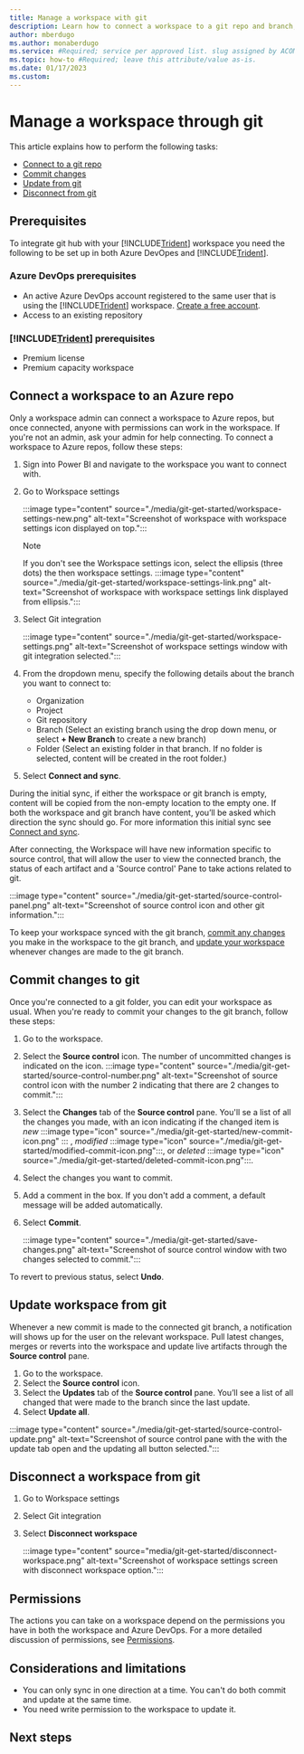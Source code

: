 ```yaml
---
title: Manage a workspace with git
description: Learn how to connect a workspace to a git repo and branch, commit changes and sync.
author: mberdugo
ms.author: monaberdugo
ms.service: #Required; service per approved list. slug assigned by ACOM.
ms.topic: how-to #Required; leave this attribute/value as-is.
ms.date: 01/17/2023
ms.custom: 
---
```


# Manage a workspace through git

This article explains how to perform the following tasks:

- [Connect to a git repo](#connect-a-workspace-to-an-azure-repo)
- [Commit changes](#commit-changes-to-git)
- [Update from git](#update-workspace-from-git)
- [Disconnect from git](#disconnect-a-workspace-from-git)

## Prerequisites

To integrate git hub with your [!INCLUDE[Trident](../../includes/product-name.md)] workspace you need the following to be set up in both Azure DevOpes and [!INCLUDE[Trident](../../includes/product-name.md)].

### Azure DevOps prerequisites

- An active Azure DevOps account registered to the same user that is using the [!INCLUDE[Trident](../../includes/product-name.md)] workspace. [Create a free account](https://azure.microsoft.com/products/devops/).
- Access to an existing repository

### [!INCLUDE[Trident](../../includes/product-name.md)] prerequisites

- Premium license
- Premium capacity workspace

## Connect a workspace to an Azure repo

Only a workspace admin can connect a workspace to Azure repos, but once connected, anyone with permissions can work in the workspace. If you're not an admin, ask your admin for help connecting. To connect a workspace to Azure repos, follow these steps:

1. Sign into Power BI and navigate to the workspace you want to connect with.

1. Go to Workspace settings

    :::image type="content" source="./media/git-get-started/workspace-settings-new.png" alt-text="Screenshot of workspace with workspace settings icon displayed on top.":::

    > [!NOTE]
    > If you don't see the Workspace settings icon, select the ellipsis (three dots) the then workspace settings.
    > :::image type="content" source="./media/git-get-started/workspace-settings-link.png" alt-text="Screenshot of workspace with workspace settings link displayed from ellipsis.":::

1. Select Git integration

    :::image type="content" source="./media/git-get-started/workspace-settings.png" alt-text="Screenshot of workspace settings window with git integration selected.":::

1. From the dropdown menu, specify the following details about the branch you want to connect to:

    - Organization
    - Project
    - Git repository
    - Branch (Select an existing branch using the drop down menu, or select **+ New Branch** to create a new branch)
    - Folder (Select an existing folder in that branch. If no folder is selected, content will be created in the root folder.)

1. Select **Connect and sync**.

During the initial sync, if either the workspace or git branch is empty, content will be copied from the non-empty location to the empty one. If both the workspace and git branch have content, you’ll be asked which direction the sync should go. For more information this initial sync see [Connect and sync](git-integration-process.md#connect-and-sync).

After connecting, the Workspace will have new information specific to source control, that will allow the user to view the connected branch, the status of each artifact and a 'Source control' Pane to take actions related to git.

:::image type="content" source="./media/git-get-started/source-control-panel.png" alt-text="Screenshot of source control icon and other git information.":::

To keep your workspace synced with the git branch, [commit any changes](#commit-changes-to-git) you make in the workspace to the git branch, and [update your workspace](#update-workspace-from-git) whenever changes are made to the git branch.

## Commit changes to git

Once you're connected to a git folder, you can edit your workspace as usual. When you're ready to commit your changes to the git branch, follow these steps:

1. Go to the workspace.
1. Select the **Source control** icon. The number of uncommitted changes is indicated on the icon.
    :::image type="content" source="./media/git-get-started/source-control-number.png" alt-text="Screenshot of source control icon with the number 2 indicating that there are 2 changes to commit.":::
1. Select the **Changes** tab of the **Source control** pane.
   You'll se a list of all the changes you made, with an icon indicating if the changed item is *new* :::image type="icon" source="./media/git-get-started/new-commit-icon.png" ::: , *modified* :::image type="icon" source="./media/git-get-started/modified-commit-icon.png":::, or *deleted* :::image type="icon" source="./media/git-get-started/deleted-commit-icon.png":::.
1. Select the changes you want to commit.
1. Add a comment in the box. If you don't add a comment, a default message will be added automatically.
1. Select **Commit**.

   :::image type="content" source="./media/git-get-started/save-changes.png" alt-text="Screenshot of source control window with two changes selected to commit.":::

To revert to previous status, select **Undo**.

## Update workspace from git

Whenever a new commit is made to the connected git branch, a notification will shows up for the user on the relevant workspace. Pull latest changes, merges or reverts into the workspace and update live artifacts through the **Source control** pane.

1. Go to the workspace.
1. Select the **Source control** icon.
1. Select the **Updates** tab of the **Source control** pane. You’ll see a list of all changed that were made to the branch since the last update.
1. Select **Update all**.

:::image type="content" source="./media/git-get-started/source-control-update.png" alt-text="Screenshot of source control pane with the with the update tab open and the updating all button selected.":::

## Disconnect a workspace from git

1. Go to Workspace settings
1. Select Git integration
1. Select **Disconnect workspace**

    :::image type="content" source="media/git-get-started/disconnect-workspace.png" alt-text="Screenshot of workspace settings screen with disconnect workspace option.":::

## Permissions

The actions you can take on a workspace depend on the permissions you have in both the workspace and Azure DevOps. For a more detailed discussion of permissions, see [Permissions](./git-integration-process.md#permissions).

## Considerations and limitations

- You can only sync in one direction at a time. You can't do both commit and update at the same time.
- You need write permission to the workspace to update it.

## Next steps
